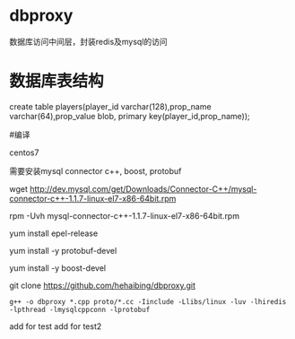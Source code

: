 # dbproxy
数据库访问中间层，封装redis及mysql的访问

# 数据库表结构
create table players(player_id varchar(128),prop_name varchar(64),prop_value blob, primary key(player_id,prop_name));

#编译

centos7

需要安装mysql connector c++, boost, protobuf

wget http://dev.mysql.com/get/Downloads/Connector-C++/mysql-connector-c++-1.1.7-linux-el7-x86-64bit.rpm

rpm -Uvh mysql-connector-c++-1.1.7-linux-el7-x86-64bit.rpm

yum install epel-release

yum install -y protobuf-devel

yum install -y boost-devel

git clone https://github.com/hehaibing/dbproxy.git

`g++ -o dbproxy *.cpp proto/*.cc -Iinclude -Llibs/linux -luv -lhiredis -lpthread -lmysqlcppconn -lprotobuf`

add for test
add for test2
